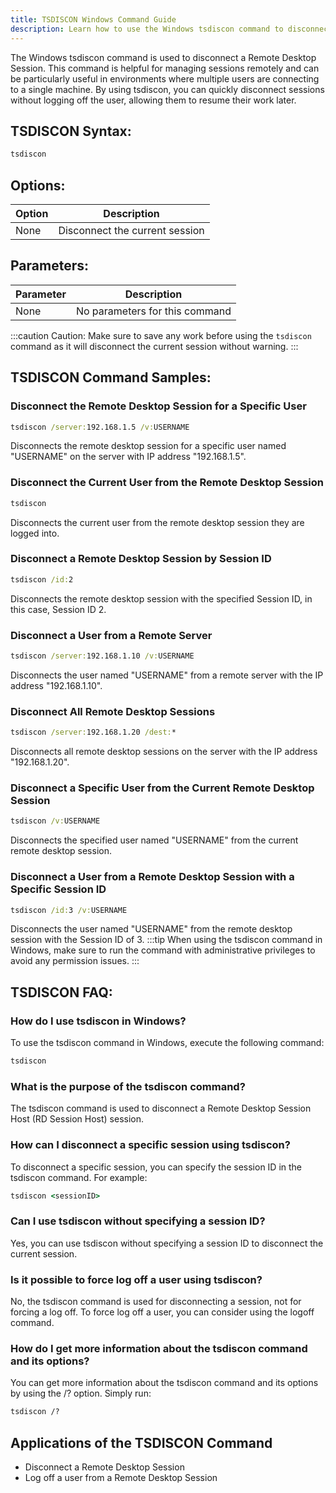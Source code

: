 ```yaml
---
title: TSDISCON Windows Command Guide
description: Learn how to use the Windows tsdiscon command to disconnect a Remote Desktop Session. 
---
```


The Windows tsdiscon command is used to disconnect a Remote Desktop Session. This command is helpful for managing sessions remotely and can be particularly useful in environments where multiple users are connecting to a single machine. By using tsdiscon, you can quickly disconnect sessions without logging off the user, allowing them to resume their work later.
## TSDISCON Syntax:
```cmd
tsdiscon
```
## Options:
| Option    | Description                   |
|-----------|-------------------------------|
| None      | Disconnect the current session|

## Parameters:
| Parameter | Description                     |
|-----------|---------------------------------|
| None      | No parameters for this command  |

:::caution
Caution: Make sure to save any work before using the `tsdiscon` command as it will disconnect the current session without warning.
:::
## TSDISCON Command Samples:
### Disconnect the Remote Desktop Session for a Specific User
```cmd
tsdiscon /server:192.168.1.5 /v:USERNAME
```
Disconnects the remote desktop session for a specific user named "USERNAME" on the server with IP address "192.168.1.5".

### Disconnect the Current User from the Remote Desktop Session
```cmd
tsdiscon
```
Disconnects the current user from the remote desktop session they are logged into.

### Disconnect a Remote Desktop Session by Session ID
```cmd
tsdiscon /id:2
```
Disconnects the remote desktop session with the specified Session ID, in this case, Session ID 2.

### Disconnect a User from a Remote Server
```cmd
tsdiscon /server:192.168.1.10 /v:USERNAME
```
Disconnects the user named "USERNAME" from a remote server with the IP address "192.168.1.10".

### Disconnect All Remote Desktop Sessions
```cmd
tsdiscon /server:192.168.1.20 /dest:*
```
Disconnects all remote desktop sessions on the server with the IP address "192.168.1.20".

### Disconnect a Specific User from the Current Remote Desktop Session
```cmd
tsdiscon /v:USERNAME
```
Disconnects the specified user named "USERNAME" from the current remote desktop session.

### Disconnect a User from a Remote Desktop Session with a Specific Session ID
```cmd
tsdiscon /id:3 /v:USERNAME
```
Disconnects the user named "USERNAME" from the remote desktop session with the Session ID of 3.
:::tip
When using the tsdiscon command in Windows, make sure to run the command with administrative privileges to avoid any permission issues.
:::

## TSDISCON FAQ:
### How do I use tsdiscon in Windows?
To use the tsdiscon command in Windows, execute the following command:
```cmd
tsdiscon
```

### What is the purpose of the tsdiscon command?
The tsdiscon command is used to disconnect a Remote Desktop Session Host (RD Session Host) session.

### How can I disconnect a specific session using tsdiscon?
To disconnect a specific session, you can specify the session ID in the tsdiscon command. For example:
```cmd
tsdiscon <sessionID>
```

### Can I use tsdiscon without specifying a session ID?
Yes, you can use tsdiscon without specifying a session ID to disconnect the current session. 

### Is it possible to force log off a user using tsdiscon?
No, the tsdiscon command is used for disconnecting a session, not for forcing a log off. To force log off a user, you can consider using the logoff command.

### How do I get more information about the tsdiscon command and its options?
You can get more information about the tsdiscon command and its options by using the /? option. Simply run:
```cmd
tsdiscon /?
```

## Applications of the TSDISCON Command

- Disconnect a Remote Desktop Session
- Log off a user from a Remote Desktop Session